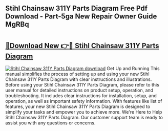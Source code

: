 ## Stihl Chainsaw 311Y Parts Diagram Free Pdf Download - Part-5ga New Repair Owner Guide MgRBq

# <h2><a href="http://dfoxg7.blite.top/?on=Stihl+Chainsaw+311Y+Parts+Diagram">🔗Download New 👉🔴 Stihl Chainsaw 311Y Parts Diagram</a></h2>

[![Stihl Chainsaw 311Y Parts Diagram download](https://i.imgur.com/lujVjoI.png)](http://dfoxg7.blite.top/?on=Stihl+Chainsaw+311Y+Parts+Diagram)
Get Up and Running This manual simplifies the process of setting up and using your new Stihl Chainsaw 311Y Parts Diagram with clear instructions and illustrations. Before using your Stihl Chainsaw 311Y Parts Diagram, please refer to this user manual for detailed instructions on product setup, operation, and troubleshooting. It includes clear instructions for installation, setup, and operation, as well as important safety information. With features like list of features, your new Stihl Chainsaw 311Y Parts Diagram is designed to simplify your tasks and empower you to achieve more. We're Here to Help Stihl Chainsaw 311Y Parts Diagram. Our customer support team is ready to assist you with any questions or concerns.
